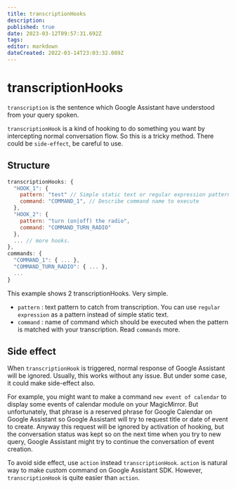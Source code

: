 ```yaml
---
title: transcriptionHooks
description: 
published: true
date: 2023-03-12T09:57:31.692Z
tags: 
editor: markdown
dateCreated: 2022-03-14T23:03:32.089Z
---
```


# transcriptionHooks

`transcription` is the sentence which Google Assistant have understood from your query spoken.

`transcriptionHook` is a kind of hooking to do something you want by intercepting normal conversation flow. So this is a tricky method. There could be `side-effect`, be careful to use.

## Structure
```js
transcriptionHooks: {
  "HOOK_1": {
    pattern: "test" // Simple static text or regular expression pattern. (e.g: "test ([a-z 0-9]+)$" )
    command: "COMMAND_1", // Describe command name to execute
  },
  "HOOK_2": {
    pattern: "turn (on|off) the radio",
    command: "COMMAND_TURN_RADIO"
  },
  ... // more hooks.
},
commands: {
  "COMMAND_1": { ... },
  "COMMAND_TURN_RADIO": { ... },
  ...
}
```
This example shows 2 transcriptionHooks. Very simple.
- `pattern` : text pattern to catch from transcription. You can use `regular expression` as a pattern instead of simple static text.
- `command` : name of command which should be executed when the pattern is matched with your transcription. Read `commands` more.

## Side effect
When `transcriptionHook` is triggered, normal response of Google Assistant will be ignored. Usually, this works without any issue. But under some case, it could make side-effect also.

For example, you might want to make a command `new event of calendar` to display some events of calendar module on your MagicMirror. But unfortunately, that phrase is a reserved phrase for Google Calendar on Google Assistant so Google Assistant will try to request title or date of event to create. Anyway this request will be ignored by activation of hooking, but the conversation status was kept so on the next time when you try to new query, Google Assistant might try to continue the conversation of event creation.

To avoid side effect, use `action` instead `transcriptionHook`. `action` is natural way to make custom command on Google Assistant SDK. However, `transcriptionHook` is quite easier than `action`.
 